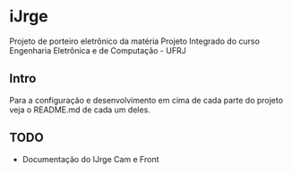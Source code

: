 # iJrge
Projeto de porteiro eletrônico da matéria Projeto Integrado do curso Engenharia Eletrônica e de Computação - UFRJ

## Intro

Para a configuração e desenvolvimento em cima de cada parte do projeto veja o README.md de cada um deles.

## TODO

- Documentação do IJrge Cam e Front